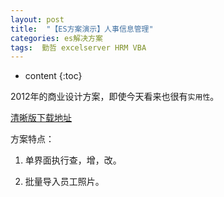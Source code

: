 ```yaml
---
layout: post
title:  "【ES方案演示】人事信息管理"
categories: es解决方案
tags:  勤哲 excelserver HRM VBA 
---
```


* content
{:toc}

2012年的商业设计方案，即使今天看来也很有`实用性`。

[清晰版下载地址](http://pan.baidu.com/s/1dDw3cYX)

方案特点：

1. 单界面执行查，增，改。

2. 批量导入员工照片。